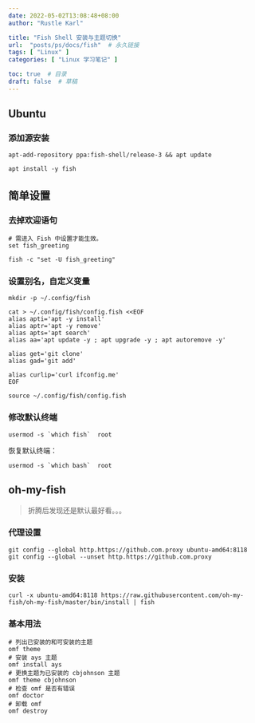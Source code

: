```yaml
---
date: 2022-05-02T13:08:48+08:00
author: "Rustle Karl"

title: "Fish Shell 安装与主题切换"
url:  "posts/ps/docs/fish"  # 永久链接
tags: [ "Linux" ]
categories: [ "Linux 学习笔记" ]

toc: true  # 目录
draft: false  # 草稿
---
```


## Ubuntu

### 添加源安装

```shell
apt-add-repository ppa:fish-shell/release-3 && apt update
```

```shell
apt install -y fish
```

## 简单设置

### 去掉欢迎语句

```shell
# 需进入 Fish 中设置才能生效。
set fish_greeting
```

```shell
fish -c "set -U fish_greeting"
```

### 设置别名，自定义变量

```shell
mkdir -p ~/.config/fish
```

```shell
cat > ~/.config/fish/config.fish <<EOF
alias apti='apt -y install'
alias aptr='apt -y remove'
alias apts='apt search'
alias aa='apt update -y ; apt upgrade -y ; apt autoremove -y'

alias get='git clone'
alias gad='git add'

alias curlip='curl ifconfig.me'
EOF
```

```shell
source ~/.config/fish/config.fish
```

### 修改默认终端

```shell
usermod -s `which fish`  root
```

恢复默认终端：

```shell
usermod -s `which bash`  root
```

## oh-my-fish

> 折腾后发现还是默认最好看。。。

### 代理设置

```shell
git config --global http.https://github.com.proxy ubuntu-amd64:8118
git config --global --unset http.https://github.com.proxy
```

### 安装

```shell
curl -x ubuntu-amd64:8118 https://raw.githubusercontent.com/oh-my-fish/oh-my-fish/master/bin/install | fish
```

### 基本用法

```shell
# 列出已安装的和可安装的主题
omf theme
# 安装 ays 主题
omf install ays
# 更换主题为已安装的 cbjohnson 主题
omf theme cbjohnson
# 检查 omf 是否有错误
omf doctor
# 卸载 omf
omf destroy
```
